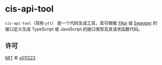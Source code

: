 # cis-api-tool

`cis-api-tool`（简称 `ytt`） 是一个代码生成工具，其可根据 [YApi](https://github.com/YMFE/yapi) 或 [Swagger](https://swagger.io/) 的接口定义生成 TypeScript 或 JavaScript 的接口类型及其请求函数代码。

## 许可

[MIT](https://github.com/x011223/cis-api-tool.git/blob/master/LICENSE) © [x011223](https://github.com/x011223)

